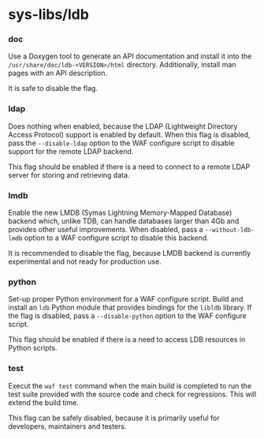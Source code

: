 # sys-libs/ldb

### doc
Use a Doxygen tool to generate an API documentation and install it into the `/usr/share/doc/ldb-<VERSION>/html` directory. Additionally, install man pages with an API description.

It is safe to disable the flag.

### ldap
Does nothing when enabled, because the LDAP (Lightweight Directory Access Protocol) support is enabled by default. When this flag is disabled, pass the `--disable-ldap` option to the WAF configure script to disable support for the remote LDAP backend.

This flag should be enabled if there is a need to connect to a remote LDAP server for storing and retrieving data.

### lmdb
Enable the new LMDB (Symas Lightning Memory-Mapped Database) backend which, unlike TDB, can handle databases larger than 4Gb and provides other useful improvements. When disabled, pass a `--without-ldb-lmdb` option to a WAF configure script to disable this backend.

It is recommended to disable the flag, because LMDB backend is currently experimental and not ready for production use.

### python
Set-up proper Python environment for a WAF configure script. Build and install an `ldb` Python module that provides bindings for the `libldb` library. If the flag is disabled, pass a `--disable-python` option to the WAF configure script.

This flag should be enabled if there is a need to access LDB resources in Python scripts.

### test
Execut the `waf test` command when the main build is completed to run the test suite provided with the source code and check for regressions. This will extend the build time.

This flag can be safely disabled, because it is primarily useful for developers, maintainers and testers.
